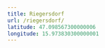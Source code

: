 ```yaml
---
title: Riegersdorf
url: /riegersdorf/
latitude: 47.098567300000006
longitude: 15.973830300000001
---
```

